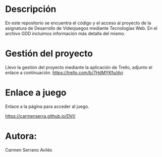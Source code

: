 # Descripción 

En este repositorio se encuentra el código y el acceso al proyecto de la asignatura de Desarrollo de Videojuegos mediante Tecnologías Web. 
En el archivo GDD incluimos información más detalla del mismo.

# Gestión del proyecto
Llevo la gestión del proyecto mediante la aplicación de Trello, adjunto el enlace a continuación. 
https://trello.com/b/7HdMYKfu/dvi

# Enlace a juego
Enlace a la página para acceder al juego.

https://carmenserra.github.io/DVI/ 



# Autora:
Carmen Serrano Avilés
